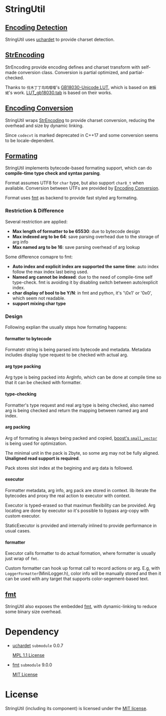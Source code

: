 # StringUtil

## [Encoding Detection](StringDetect.h)

StringUtil uses [uchardet](../3rdParty/uchardet) to provide charset detection.

## [StrEncoding](StrEncoding.hpp)

StrEncoding provide encoding defines and charset transform with self-made conversion class. Conversion is partial optimized, and partial-checked.

Thanks to `伐木丁丁鸟鸣嘤嘤`'s [GB18030-Unicode LUT](http://www.fmddlmyy.cn/text30.html), which is based on `谢振斌`'s work. [LUT_gb18030.tab](LUT_gb18030.tab) is based on their works.

## [Encoding Conversion](StringConvert.h)

StringUtil wraps [StrEncoding](StrEncoding.hpp) to provide charset conversion, reducing the overhead and size by dynamic linking.

Since `codecvt` is marked deprecated in C++17 and some conversion seems to be locale-dependent.

## [Formating](Format.h)

StringUtil implements bytecode-based formating support, which can do **compile-time type check and syntax parsing**.

Format assumes UTF8 for `char` type, but also support `char8_t` when avaliable. Conversion between UTFs are provided by [Encoding Conversion](#encoding-conversion).

Format uses [fmt](../3rdParty/fmt) as backend to provide fast styled arg formating. 

### Restriction & Difference

Several restriction are applied:
* **Max length of formatter to be 65530**: due to bytecode design
* **Max indexed arg to be 64**: save parsing overhead due to the storage of arg info
* **Max named arg to be 16**: save parsing overhead of arg lookup

Some difference comapre to fmt:
* **Auto index and explicit index are supported the same time**: auto index follow the max index last being used.
* **Named arg cannot be indexed**: due to the need of compile-time self type-check. fmt is avoiding it by disabling switch between auto/explicit index.
* **char display of bool to be Y/N**: in fmt and python, it's '\0x1' or '0x0', which seem not readable.
* **support mixing char type**


### Design

Following explian the usually steps how formating happens:
#### formatter to bytecode
Formatetr string is being parsed into bytecode and metadata. Metadata includes display type request to be checked with actual arg.

#### arg type packing
Arg type is being packed into ArgInfo, which can be done at compile time so that it can be checked with formatter.

#### type-checking
Formatter's type request and real arg type is being checked, also named arg is being checked and return the mapping between named arg and index.

#### arg packing
Arg of formating is always being packed and copied, [boost's `small_vector`](https://www.boost.org/doc/libs/1_80_0/doc/html/boost/container/small_vector.html) is being used for optimization.

The minimal unit in the pack is 2byte, so some arg may not be fully aligned. **Unaligned read support is required**.

Pack stores slot index at the begining and arg data is followed.

#### executor
Formatter metadata, arg info, arg pack are stored in context. lib iterate the bytecodes and proxy the real action to executor with context.

Executor is typed-erased so that maximun flexibility can be provided. Arg locating are done by executor so it's possible to bypass arg-copy with custom executor.

StaticExecutor is provided and internally inlined to provide performance in usual cases.

#### formatter
Executor calls formatter to do actual formation, where formatter is usually just wrap of `fmt`.

Custom formatter can hook up format call to record actions or arg. E.g, with `LoggerFormatter`(MiniLogger.h), color info will be manually stored and then it can be used with any target that supports color-segement-based text.

## [fmt](StringFormt.h)

StringUtil also exposes the embedded [fmt](../3rdParty/fmt), with dynamic-linking to reduce some binary size overhead. 

# Dependency

* [uchardet](https://www.freedesktop.org/wiki/Software/uchardet/) `submodule` 0.0.7

  [MPL 1.1 License](./3rdParty/uchardet/COPYING)

* [fmt](http://fmtlib.net) `submodule` 9.0.0

  [MIT License](./3rdParty/fmt/LICENSE.rst)

# License

StringUtil (including its component) is licensed under the [MIT license](../License.txt).
